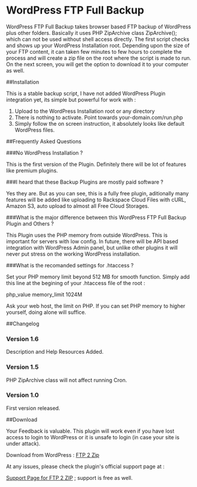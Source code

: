 WordPress FTP Full Backup
=========================

WordPress FTP Full Backup takes browser based FTP backup of WordPress plus other folders. Basically it uses PHP ZipArchive class ZipArchive(); which can not be used without shell access directly. The first script checks and shows up your WordPress Installation root. Depending upon the size of your FTP content, it can taken few minutes to few hours to complete the process and will create a zip file on the root where the script is made to run. On the next screen, you will get the option to download it to your computer as well.

##Installation

This is a stable backup script, I have not added WordPress Plugin integration yet, its simple but powerful for work with :


1. Upload to the WordPress Installation root or any directory
2. There is nothing to activate. Point towards your-domain.com/run.php
3. Simply follow the on screen instruction, it absolutely looks like default WordPress files. 

##Frequently Asked Questions

###No WordPress Installation ?

This is the first version of the Plugin. Definitely there will be lot of features like premium plugins.

###I heard that these Backup Plugins are mostly paid software ?

Yes they are. But as you can see, this is a fully free plugin, aditionally many features will be added like uploading to Rackspace Cloud Files with cURL, Amazon S3, auto upload to almost all Free Cloud Storages.

###What is the major difference between this WordPress FTP Full Backup Plugin and Others ?

This Plugin uses the PHP memory from outside WordPress. This is important for servers with low config. In future, there will be API based integration with WordPress Admin panel, but unlike other plugins it will never put stress on the working WordPress installation.

###What is the recomanded settings for .htaccess ?

Set your PHP memory limit beyond 512 MB for smooth function. Simply add this line at the begining of your .htaccess file of the root :

php_value memory_limit 1024M

Ask your web host, the limit on PHP. If you can set PHP memory to higher yourself, doing alone will suffice.

##Changelog


### Version 1.6

Description and Help Resources Added.

### Version 1.5

PHP ZipArchive class will not affect running Cron.

### Version 1.0

First version released.

##Download

Your Feedback is valuable. This plugin will work even if you have lost access to login to WordPress or it is unsafe to login (in case your site is under attack). 

Download from WordPress : [FTP 2 Zip](http://wordpress.org/extend/plugins/ftp-to-zip/)

At any issues, please check the plugin's official support page at : 

[Support Page for FTP 2 ZIP](http://thecustomizewindows.com/ftp-to-zip/) ; support is free as well.